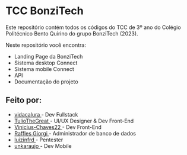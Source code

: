 # TCC BonziTech

Este repositório contém todos os códigos do TCC de 3º ano do Colégio Politécnico
Bento Quirino do grupo BonziTech (2023). 

Neste repositório você encontra:
* Landing Page da BonziTech 
* Sistema desktop Connect
* Sistema mobile Connect
* API
* Documentação do projeto


## Feito por:

* <a href="https://github.com/vidacalura"> vidacalura </a> - Dev Fullstack
* <a href="https://github.com/TulioTheGreat"> TulioTheGreat </a> - UI/UX Designer & Dev Front-End
* <a href="https://github.com/Vinicius-Chaves22"> Vinicius-Chaves22 </a> - Dev Front-End
* <a href="https://github.com/rafaelnator"> Raffles Giorgi </a> - Administrador de banco de dados 
* <a href="https://github.com/luizinfrd"> luizinfrd </a> - Pentester
* <a href="https://github.com/unknowuser6969"> unkaraujo </a> - Dev Mobile 
